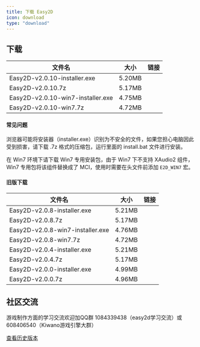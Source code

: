 ```yaml
---
title: 下载 Easy2D
icon: download
type: "download"
---
```


## 下载

| 文件名                  |   大小   |   链接   |
| ---------------------- |:-------:|:--------:|
| Easy2D-v2.0.10-installer.exe | 5.20MB   | [<i class="download icon"></i>](https://download.easy2d.cn/release/easy2d-v2.0.10-installer.exe) |
| Easy2D-v2.0.10.7z  | 5.17MB   | [<i class="download icon"></i>](https://download.easy2d.cn/release/easy2d-v2.0.10.7z) |
| Easy2D-v2.0.10-win7-installer.exe | 4.75MB   | [<i class="download icon"></i>](https://download.easy2d.cn/release/easy2d-v2.0.10-win7-installer.exe) |
| Easy2D-v2.0.10-win7.7z  | 4.72MB   | [<i class="download icon"></i>](https://download.easy2d.cn/release/easy2d-v2.0.10-win7.7z) |

#### 常见问题

浏览器可能将安装器（installer.exe）识别为不安全的文件，如果您担心电脑因此受到损害，请下载 .7z 格式的压缩包，运行里面的 install.bat 文件进行安装。

在 Win7 环境下请下载 Win7 专用安装包，由于 Win7 下不支持 XAudio2 组件，Win7 专用包将该组件替换成了 MCI，使用时需要在头文件前添加 `E2D_WIN7` 宏。

#### 旧版下载

| 文件名                  |   大小   |   链接   |
| ----------------------- |:--------:|:--------:|
| Easy2D-v2.0.8-installer.exe | 5.21MB   | [<i class="download icon"></i>](https://download.easy2d.cn/release/easy2d-v2.0.8-installer.exe) |
| Easy2D-v2.0.8.7z  | 5.17MB   | [<i class="download icon"></i>](https://download.easy2d.cn/release/easy2d-v2.0.8.7z) |
| Easy2D-v2.0.8-win7-installer.exe | 4.76MB   | [<i class="download icon"></i>](https://download.easy2d.cn/release/easy2d-v2.0.8-win7-installer.exe) |
| Easy2D-v2.0.8-win7.7z  | 4.72MB   | [<i class="download icon"></i>](https://download.easy2d.cn/release/easy2d-v2.0.8-win7.7z) |
| Easy2D-v2.0.4-installer.exe | 5.21MB   | [<i class="download icon"></i>](https://download.easy2d.cn/release/easy2d-v2.0.4-installer.exe) |
| Easy2D-v2.0.4.7z  | 5.17MB   | [<i class="download icon"></i>](https://download.easy2d.cn/release/easy2d-v2.0.4.7z) |
| Easy2D-v2.0.0-installer.exe | 4.99MB   | [<i class="download icon"></i>](https://download.easy2d.cn/release/easy2d-v2.0.0-installer.exe) |
| Easy2D-v2.0.0.7z  | 4.96MB   | [<i class="download icon"></i>](https://download.easy2d.cn/release/easy2d-v2.0.0.7z) |

## 社区交流

游戏制作方面的学习交流欢迎加QQ群 1084339438（easy2d学习交流）或 608406540（Kiwano游戏引擎大群）

<a class="ui button" href="/history">查看历史版本</a>